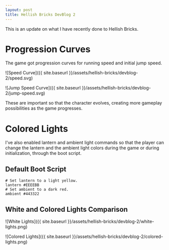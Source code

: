 ```yaml
---
layout: post
title: Hellish Bricks DevBlog 2
---
```


This is an update on what I have recently done to Hellish Bricks.

# Progression Curves 

The game got progression curves for running speed and initial jump speed.

![Speed Curve]({{ site.baseurl }}/assets/hellish-bricks/devblog-2/speed.svg)

![Jump Speed Curve]({{ site.baseurl }}/assets/hellish-bricks/devblog-2/jump-speed.svg)

These are important so that the character evolves, creating more gameplay
possibilities as the game progresses.

# Colored Lights

I've also enabled lantern and ambient light commands so that the player can
change the lantern and the ambient light colors during the game or during
initialization, through the boot script.

## Default Boot Script

```
# Set lantern to a light yellow.
lantern #EEEEBB
# Set ambient to a dark red.
ambient #443322
```

## White and Colored Lights Comparison

![White Lights]({{ site.baseurl }}/assets/hellish-bricks/devblog-2/white-lights.png)

![Colored Lights]({{ site.baseurl }}/assets/hellish-bricks/devblog-2/colored-lights.png)
